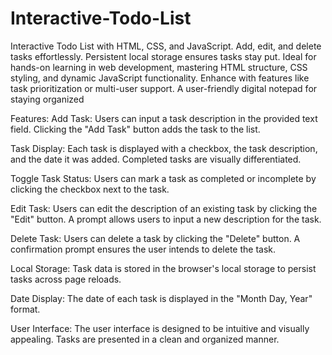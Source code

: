 # Interactive-Todo-List
Interactive Todo List with HTML, CSS, and JavaScript. Add, edit, and delete tasks effortlessly. Persistent local storage ensures tasks stay put. Ideal for hands-on learning in web development, mastering HTML structure, CSS styling, and dynamic JavaScript functionality. Enhance with features like task prioritization or multi-user support. A user-friendly digital notepad for staying organized

Features:
Add Task:
Users can input a task description in the provided text field.
Clicking the "Add Task" button adds the task to the list.

Task Display:
Each task is displayed with a checkbox, the task description, and the date it was added.
Completed tasks are visually differentiated.

Toggle Task Status:
Users can mark a task as completed or incomplete by clicking the checkbox next to the task.

Edit Task:
Users can edit the description of an existing task by clicking the "Edit" button.
A prompt allows users to input a new description for the task.

Delete Task:
Users can delete a task by clicking the "Delete" button.
A confirmation prompt ensures the user intends to delete the task.

Local Storage:
Task data is stored in the browser's local storage to persist tasks across page reloads.

Date Display:
The date of each task is displayed in the "Month Day, Year" format.

User Interface:
The user interface is designed to be intuitive and visually appealing.
Tasks are presented in a clean and organized manner.
